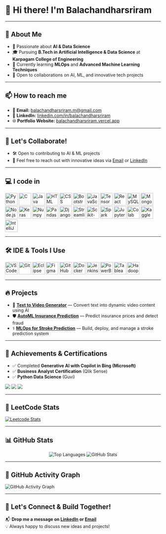 # 👋 Hi there! I'm Balachandharsriram

---

## 🚀 About Me
- 🔭 Passionate about **AI & Data Science**
- 🎓 Pursuing **B.Tech in Artificial Intelligence & Data Science** at **Karpagam College of Engineering**
- 🌱 Currently learning **MLOps** and **Advanced Machine Learning Techniques**
- 💼 Open to collaborations on AI, ML, and innovative tech projects

---

## 📫 How to reach me
- 📧 **Email:** [balachandharsriram.m@gmail.com](mailto:balachandharsriram.m@gmail.com)
- 💼 **LinkedIn:** [linkedin.com/in/balachandharsriram](https://www.linkedin.com/in/balachandharsriram/)
- 🌐 **Portfolio Website:** [balachandharsriram.vercel.app](https://balachandharsriram.vercel.app)

---

## 🤝 Let's Collaborate!
- 🛠 Open to contributing to AI & ML projects
- 💬 Feel free to reach out with innovative ideas via [Email](mailto:balachandharsriram.m@gmail.com) or [LinkedIn](https://linkedin.com/in/balachandharsriram)

---

## 💻 I code in
<p>
  <img height="40" src="https://img.icons8.com/color/48/python.png" alt="Python" />
  <img height="40" src="https://img.icons8.com/color/48/c-programming.png" alt="C" />
  <img height="40" src="https://img.icons8.com/color/48/java-coffee-cup-logo.png" alt="Java" />
  <img height="40" src="https://img.icons8.com/color/48/html-5.png" alt="HTML" />
  <img height="40" src="https://img.icons8.com/color/48/css3.png" alt="CSS" />
  <img height="40" src="https://img.icons8.com/color/48/bootstrap.png" alt="Bootstrap" />
  <img height="40" src="https://img.icons8.com/color/48/javascript.png" alt="JavaScript" />
  <img height="40" src="https://img.icons8.com/color/48/tensorflow.png" alt="TensorFlow" />
  <img height="40" src="https://img.icons8.com/color/48/react-native.png" alt="React" />
  <img height="40" src="https://img.icons8.com/color/48/mysql-logo.png" alt="MySQL" />
  <img height="40" src="https://img.icons8.com/color/48/mongodb.png" alt="MongoDB" />
  <img height="40" src="https://img.icons8.com/color/48/nodejs.png" alt="Node.js" />
  <img height="40" src="https://upload.wikimedia.org/wikipedia/commons/a/ae/Keras_logo.svg" alt="Keras" />
  <img height="40" src="https://upload.wikimedia.org/wikipedia/commons/3/31/NumPy_logo_2020.svg" alt="Numpy" />
  <img height="40" src="https://upload.wikimedia.org/wikipedia/commons/e/ed/Pandas_logo.svg" alt="Pandas" />
  <img height="40" src="https://img.icons8.com/color/48/django.png" alt="Django" />
  <img height="40" src="https://streamlit.io/images/brand/streamlit-mark-color.svg" alt="Streamlit" />
  <img height="40" src="https://upload.wikimedia.org/wikipedia/commons/0/05/Scikit_learn_logo_small.svg" alt="Scikit-Learn" />
  <img height="40" src="https://upload.wikimedia.org/wikipedia/commons/f/f3/Apache_Spark_logo.svg" alt="Spark" />
  <img height="40" src="https://upload.wikimedia.org/wikipedia/commons/3/38/Jupyter_logo.svg" alt="Jupyter" />
  <img height="40" src="https://upload.wikimedia.org/wikipedia/commons/d/d0/Google_Colaboratory_SVG_Logo.svg" alt="Colab" />
  <img height="40" src="https://upload.wikimedia.org/wikipedia/commons/7/7c/Kaggle_logo.png" alt="Kaggle" />
  <img height="40" src="https://resources.jetbrains.com/storage/products/company/brand/logos/IntelliJ_IDEA_icon.svg" alt="IntelliJ" />
</p>

---

## 🛠 IDE & Tools I Use
<p>
  <img height="40" src="https://img.icons8.com/color/48/visual-studio-code-2019.png" alt="VS Code" />
  <img height="40" src="https://img.icons8.com/color/48/git.png" alt="Git" />
  <img height="40" src="https://img.icons8.com/officel/480/java-eclipse.png" alt="Eclipse" />
  <img height="40" src="https://img.icons8.com/color/48/figma--v1.png" alt="Figma" />
  <img height="40" src="https://img.icons8.com/ios-glyphs/64/github.png" alt="GitHub" />
  <img height="40" src="https://img.icons8.com/color/48/docker.png" alt="Docker" />
  <img height="40" src="https://img.icons8.com/color/48/jenkins.png" alt="Jenkins" />
  <img height="40" src="https://img.icons8.com/color/48/power-bi.png" alt="PowerBI" />
  <img height="40" src="https://img.icons8.com/color/48/tableau-software.png" alt="Tableau" />
  <img height="40" src="https://img.icons8.com/color/48/hadoop-distributed-file-system.png" alt="Hadoop" />
</p>

---

## 🔥 Projects
- 🚀 **[Text to Video Generator](#)** — Convert text into dynamic video content using AI
- 🛡 **[AutoML Insurance Prediction](#)** — Predict insurance prices and detect fraud
- ⚕️ **[MLOps for Stroke Prediction](#)** — Build, deploy, and manage a stroke prediction system

---

## 🌟 Achievements & Certifications
- ✅ Completed **Generative AI with Copilot in Bing (Microsoft)**
- ✅ **Business Analyst Certification** (Qlik Sense)
- ✅ **Python Data Science** (Guvi)

<p>
  <img src="https://img.shields.io/badge/Microsoft-GenerativeAI-blue" />
  <img src="https://img.shields.io/badge/Qlik-Business%20Analyst-green" />
  <img src="https://img.shields.io/badge/Guvi-Python%20Data%20Science-yellow" />
</p>

---

## 🧩 LeetCode Stats
[![Leetcode Stats](https://leetcard.jacoblin.cool/Balachandharsriram?theme=dark&font=Trade%20Winds)](https://leetcode.com/u/Balachandharsriram)

---

## 📊 GitHub Stats
<p align="center">
  <img src="https://github-readme-stats.vercel.app/api/top-langs/?username=Balachandharsriram&layout=compact&theme=radical" alt="Top Languages" />
  <img src="https://github-readme-stats.vercel.app/api?username=Balachandharsriram&show_icons=true&theme=radical" alt="GitHub Stats" />
</p>

---

## 🚀 GitHub Activity Graph
![GitHub Activity Graph](https://github-readme-activity-graph.vercel.app/graph?username=Balachandharsriram&theme=react-dark)

---

## 🤝 Let's Connect & Build Together!
📬 **Drop me a message on [LinkedIn](https://linkedin.com/in/balachandharsriram) or [Email](mailto:balachandharsriram.m@gmail.com)**  
💡 Always happy to discuss new ideas and projects!
